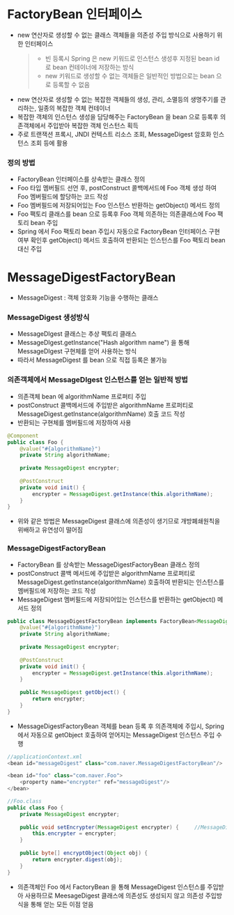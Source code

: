 # FactoryBean 인터페이스
* new 연산자로 생성할 수 없는 클래스 객체들을 의존성 주입 방식으로 사용하기 위한 인터페이스
	> * 빈 등록시 Spring 은 new 키워드로 인스턴스 생성후 지정된 bean id 로 bean 컨테이너에 저장하는 방식
	> * new 키워드로 생성할 수 없는 객체들은 일반적인 방법으로는 bean 으로 등록할 수 없음
* new 연산자로 생성할 수 없는 복잡한 객체들의 생성, 관리, 소멸등의 생명주기를 관리하는, 일종의 복잡한 객체 컨테이너
* 복잡한 객체의 인스턴스 생성을 담당해주는 FactoryBean 을 bean 으로 등록후 의존객체에서 주입받아 복잡한 객체 인스턴스 획득
* 주로 트랜잭션 프록시, JNDI 컨텍스트 리소스 조회, MessageDigest 암호화 인스턴스 조회 등에 활용

### 정의 방법
* FactoryBean<Foo> 인터페이스를 상속받는 클래스 정의
* Foo 타입 멤버필드 선언 후, postConstruct 콜백메서드에 Foo 객체 생성 하여 Foo 멤버필드에 할당하는 코드 작성
* Foo 멤버필드에 저장되어있는 Foo 인스턴스 반환하는 getObject() 메서드 정의
* Foo 팩토리 클래스를 bean 으로 등록후 Foo 객체 의존하는 의존클래스에 Foo 팩토리 bean 주입
* Spring 에서 Foo 팩토리 bean 주입시 자동으로 FactoryBean 인터페이스 구현 여부 확인후 getObject() 메서드 호출하여 반환되는 인스턴스를 Foo 팩토리 bean 대신 주입

# MessageDigestFactoryBean
* MessageDigest : 객체 암호화 기능을 수행하는 클래스

### MessageDigest 생성방식
* MessageDIgest 클래스는 추상 팩토리 클래스
* MessageDIgest.getInstance("Hash algorithm name") 을 통해 MessageDIgest 구현체를 얻어 사용하는 방식
* 따라서 MessageDigest 를 bean 으로 직접 등록은 불가능

### 의존객체에서 MessageDIgest 인스턴스를 얻는 일반적 방법
* 의존객체 bean 에 algorithmName 프로퍼티 주입
* postConstruct 콜백메서드에 주입받은 algorithmName 프로퍼티로 MessageDigest.getInstance(algorithmName) 호출 코드 작성
* 반환되는 구현체를 멤버필드에 저장하여 사용
```java
@Component
public class Foo {
	@value("#{algorithmName}")
	private String algorithmName;
	
	private MessageDigest encrypter;
	
	@PostConstruct
	private void init() {
		encrypter = MessageDigest.getInstance(this.algorithmName);
	}
}
```
* 위와 같은 방법은 MessageDigest 클래스에 의존성이 생기므로 개방폐쇄원칙을 위배하고 유연성이 떨어짐

### MessageDigestFactoryBean
* FactoryBean<MessageDigest> 를 상속받는 MessageDigestFactoryBean 클래스 정의
* postConstruct 콜백 메서드에 주입받은 algorithmName 프로퍼티로 MessageDigest.getInstance(algorithmName) 호출하여 반환되는 인스턴스를 멤버필드에 저장하는 코드 작성
* MessageDigest 멤버필드에 저장되어있는 인스턴스를 반환하는 getObject() 메서드 정의
```java
public class MessageDigestFactoryBean implements FactoryBean<MessageDigest> {
	@value("#{algorithmName}")
	private String algorithmName;
	
	private MessageDigest encrypter;
	
	@PostConstruct
	private void init() {
		encrypter = MessageDigest.getInstance(this.algorithmName);
	}
	
	public MessageDigest getObject() {
		return encrypter;
	}
}
```

* MessageDigestFactoryBean 객체를 bean 등록 후 의존객체에 주입시, Spring 에서 자동으로 getObject 호출하여 얻어지는 MessageDigest 인스턴스 주입 수행
```java
//applicationContext.xml
<bean id="messageDigest" class="com.naver.MessageDigestFactoryBean"/>

<bean id="foo" class="com.naver.Foo">
	<property name="encrypter" ref="messageDigest"/>
</bean>

//Foo.class
public class Foo {
	private MessageDigest encrypter;
	
	public void setEncrypter(MessageDigest encrypter) {		//MessageDigestFactoryBean 이 아닌, MessageDigestFactoryBean의 getObject 를 호출하여 반환되는 MessageDigest 구현체 인스턴스가 주입됨 
		this.encrypter = encrypter;
	}
	
	public byte[] encryptObject(Object obj) {
		return encrypter.digest(obj);
	}
}
```
* 의존객체인 Foo 에서 FactoryBean 을 통해 MessageDigest 인스턴스를 주입받아 사용하므로 MeesageDigest 클래스에 의존성도 생성되지 않고 의존성 주입방식을 통해 얻는 모든 이점 얻음